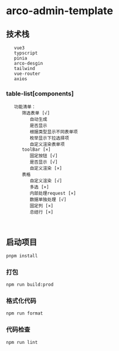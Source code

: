 # arco-admin-template

## 技术栈
```
   vue3
   typscript
   pinia
   arco-desgin
   tailwind
   vue-router
   axios
```
### table-list[components]
```
   功能清单：
      筛选表单 [√]
         自动生成
         是否显示
         根据类型显示不同表单项
         枚举显示下拉选择项
         自定义渲染表单项
      toolBar [×]
         固定按钮 [√]
         是否显示 [√]
         自定义渲染 [×]
      表格
         自定义渲染 [√]
         多选 [×]
         内部处理request [×]
         数据单独处理 [√]
         固定列 [×]
         总结行 [×]
         
         
```
## 启动项目
```sh
pnpm install
```

### 打包

```sh
npm run build:prod
```

### 格式化代码

```sh
npm run format
```

### 代码检查

```sh
npm run lint
```
